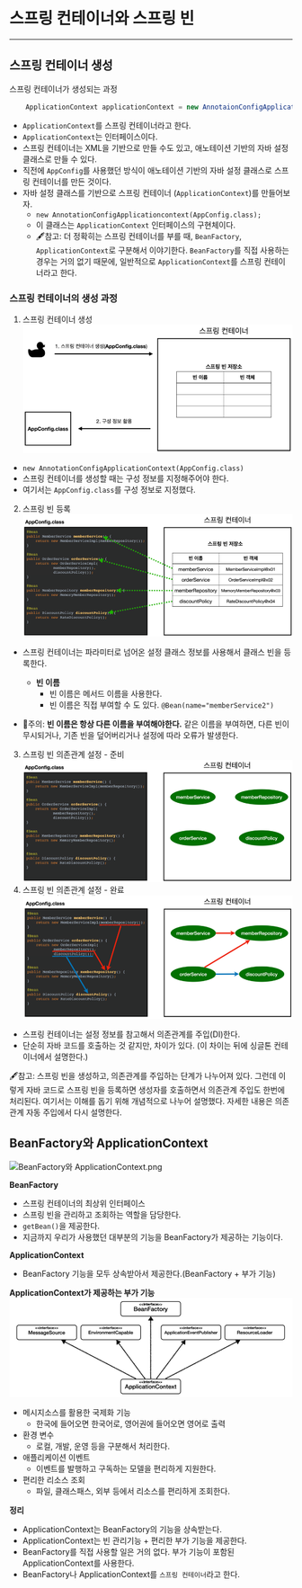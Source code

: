 # 스프링 컨테이너와 스프링 빈

---
## 스프링 컨테이너 생성
스프링 컨테이너가 생성되는 과정
```java
    ApplicationContext applicationContext = new AnnotaionConfigApplicationContext(AppConfig.class);
```
- `ApplicationContext`를 스프링 컨테이너라고 한다.
- `ApplicationContext`는 인터페이스이다.
- 스프링 컨테이너는 XML을 기반으로 만들 수도 있고, 애노테이션 기반의 자바 설정 클래스로 만들 수 있다.
- 직전에 `AppConfig`를 사용했던 방식이 애노테이션 기반의 자바 설정 클래스로 스프링 컨테이너를 만든 것이다.
- 자바 설정 클래스를 기반으로 스프링 컨테이너 (`ApplicationContext`)를 만들어보자.
  - `new AnnotationConfigApplicationcontext(AppConfig.class);`
  - 이 클래스는 `ApplicationContext` 인터페이스의 구현체이다.
  - 🖋참고: 더 정확히는 스프링 컨테이너를 부를 때, `BeanFactory`, `ApplicationContext`로 구분해서 이야기한다.
  `BeanFactory`를 직접 사용하는 경우는 거의 없기 때문에, 일반적으로 `ApplicationContext`를 스프링 컨테이너라고 한다.

### 스프링 컨테이너의 생성 과정
1. 스프링 컨테이너 생성
![스프링 컨테이너 생성.png](img%2F%EC%8A%A4%ED%94%84%EB%A7%81%20%EC%BB%A8%ED%85%8C%EC%9D%B4%EB%84%88%20%EC%83%9D%EC%84%B1.png) 
  - `new AnnotationConfigApplicationContext(AppConfig.class)`
  - 스프링 컨테이너를 생성할 때는 구성 정보를 지정해주어야 한다.
  - 여기서는 `AppConfig.class`를 구성 정보로 지정했다.
2. 스프링 빈 등록
![스프링 빈 등록.png](img%2F%EC%8A%A4%ED%94%84%EB%A7%81%20%EB%B9%88%20%EB%93%B1%EB%A1%9D.png)
  - 스프링 컨테이너는 파라미터로 넘어온 설정 클래스 정보를 사용해서 클래스 빈을 등록한다.

    - **빈 이름**
      - 빈 이름은 메서드 이름을 사용한다.
      - 빈 이름은 직접 부여할 수 도 있다. `@Bean(name="memberService2")`
- 🚨주의: **빈 이름은 항상 다른 이름을 부여해야한다.** 같은 이름을 부여하면, 다른 빈이 무시되거나, 기존 빈을 덮어버리거나 설정에 따라 오류가 발생한다.
3. 스프링 빈 의존관계 설정 - 준비
![스프링 빈 의존관계 설정 - 준비.png](img%2F%EC%8A%A4%ED%94%84%EB%A7%81%20%EB%B9%88%20%EC%9D%98%EC%A1%B4%EA%B4%80%EA%B3%84%20%EC%84%A4%EC%A0%95%20-%20%EC%A4%80%EB%B9%84.png)
4. 스프링 빈 의존관계 설정 - 완료
![스프링 빈 의존관계 설정 - 완료.png](img%2F%EC%8A%A4%ED%94%84%EB%A7%81%20%EB%B9%88%20%EC%9D%98%EC%A1%B4%EA%B4%80%EA%B3%84%20%EC%84%A4%EC%A0%95%20-%20%EC%99%84%EB%A3%8C.png)
  - 스프링 컨테이너는 설정 정보를 참고해서 의존관계를 주입(DI)한다.
  - 단순히 자바 코드를 호출하는 것 같지만, 차이가 있다. (이 차이는 뒤에 싱글톤 컨테이너에서 설명한다.)

🖋️참고: 스프링 빈을 생성하고, 의존관계를 주입하는 단계가 나누어져 있다. 그런데 이렇게 자바 코드로 스프링 빈을 등록하면 생성자를 호출하면서 의존관계 주입도 한번에 처리된다.
여기서는 이해를 돕기 위해 개념적으로 나누어 설명했다. 자세한 내용은 의존관계 자동 주입에서 다시 설명한다.

## BeanFactory와 ApplicationContext
![BeanFactory와 ApplicationContext.png](img%2FBeanFactory%EC%99%80%20ApplicationContext.png)

**BeanFactory**
- 스프링 컨테이너의 최상위 인터페이스
- 스프링 빈을 관리하고 조회하는 역할을 담당한다.
- `getBean()`을 제공한다.
- 지금까지 우리가 사용했던 대부분의 기능을 BeanFactory가 제공하는 기능이다.

**ApplicationContext**
- BeanFactory 기능을 모두 상속받아서 제공한다.(BeanFactory + 부가 기능)

**ApplicationContext가 제공하는 부가 기능**
![ApplicationContext 부가기능.png](img%2FApplicationContext%20%EB%B6%80%EA%B0%80%EA%B8%B0%EB%8A%A5.png)
- 메시지소스를 활용한 국제화 기능
  - 한국에 들어오면 한국어로, 영어권에 들어오면 영어로 출력
- 환경 변수
  - 로컬, 개발, 운영 등을 구분해서 처리한다.
- 애플리케이션 이벤트
  - 이벤트를 발행하고 구독하는 모델을 편리하게 지원한다.
- 편리한 리소스 조회
  - 파일, 클래스패스, 외부 등에서 리소스를 편리하게 조회한다.

**정리**
- ApplicationContext는 BeanFactory의 기능을 상속받는다.
- ApplicationContext는 빈 관리기능 + 편리한 부가 기능을 제공한다.
- BeanFactory를 직접 사용할 일은 거의 없다. 부가 기능이 포함된 ApplicationContext를 사용한다.
- BeanFactory나 ApplicationContext를 `스프링 컨테이너`라고 한다.